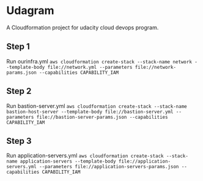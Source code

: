 # Udagram

A Cloudformation project for udacity cloud devops program.

## Step 1

Run ourinfra.yml
`aws cloudformation create-stack --stack-name network --template-body file://network.yml --parameters file://network-params.json --capabilities CAPABILITY_IAM`

## Step 2

Run bastion-server.yml
`aws cloudformation create-stack --stack-name bastion-host-server --template-body file://bastion-server.yml --parameters file://bastion-server-params.json --capabilities CAPABILITY_IAM`

## Step 3

Run application-servers.yml
`aws cloudformation create-stack --stack-name application-servers --template-body file://application-servers.yml --parameters file://application-servers-params.json --capabilities CAPABILITY_IAM`
